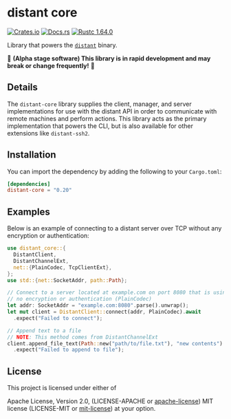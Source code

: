 # distant core

[![Crates.io][distant_crates_img]][distant_crates_lnk] [![Docs.rs][distant_doc_img]][distant_doc_lnk] [![Rustc 1.64.0][distant_rustc_img]][distant_rustc_lnk]

[distant_crates_img]: https://img.shields.io/crates/v/distant-core.svg
[distant_crates_lnk]: https://crates.io/crates/distant-core
[distant_doc_img]: https://docs.rs/distant-core/badge.svg
[distant_doc_lnk]: https://docs.rs/distant-core
[distant_rustc_img]: https://img.shields.io/badge/distant_core-rustc_1.64+-lightgray.svg
[distant_rustc_lnk]: https://blog.rust-lang.org/2022/09/22/Rust-1.64.0.html

Library that powers the [`distant`](https://github.com/chipsenkbeil/distant)
binary.

🚧 **(Alpha stage software) This library is in rapid development and may break or change frequently!** 🚧

## Details

The `distant-core` library supplies the client, manager, and server
implementations for use with the distant API in order to communicate with
remote machines and perform actions. This library acts as the primary
implementation that powers the CLI, but is also available for other extensions
like `distant-ssh2`.

## Installation

You can import the dependency by adding the following to your `Cargo.toml`:

```toml
[dependencies]
distant-core = "0.20"
```

## Examples

Below is an example of connecting to a distant server over TCP without any
encryption or authentication:

```rust
use distant_core::{
  DistantClient,
  DistantChannelExt,
  net::{PlainCodec, TcpClientExt},
};
use std::{net::SocketAddr, path::Path};

// Connect to a server located at example.com on port 8080 that is using
// no encryption or authentication (PlainCodec)
let addr: SocketAddr = "example.com:8080".parse().unwrap();
let mut client = DistantClient::connect(addr, PlainCodec).await
  .expect("Failed to connect");

// Append text to a file
// NOTE: This method comes from DistantChannelExt
client.append_file_text(Path::new("path/to/file.txt"), "new contents").await
  .expect("Failed to append to file");
```

## License

This project is licensed under either of

Apache License, Version 2.0, (LICENSE-APACHE or
[apache-license][apache-license]) MIT license (LICENSE-MIT or
[mit-license][mit-license]) at your option.

[apache-license]: http://www.apache.org/licenses/LICENSE-2.0
[mit-license]: http://opensource.org/licenses/MIT
